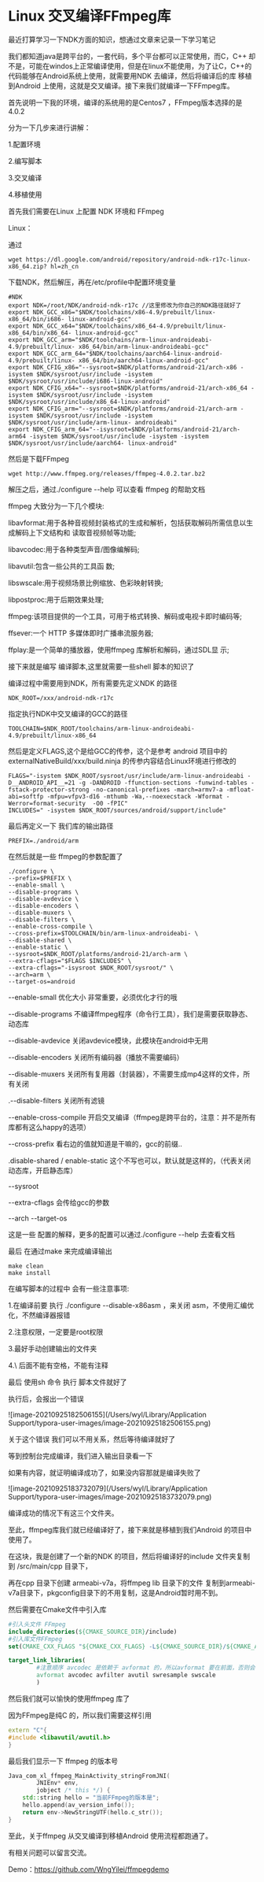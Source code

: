 # Linux 交叉编译FFmpeg库

最近打算学习一下NDK方面的知识，想通过文章来记录一下学习笔记

我们都知道java是跨平台的，一套代码，多个平台都可以正常使用，而C，C++ 却不是，可能在windos上正常编译使用，但是在linux不能使用，为了让C，C++的代码能够在Android系统上使用，就需要用NDK 去编译，然后将编译后的库 移植到Android 上使用，这就是交叉编译。接下来我们就编译一下FFmpeg库。

首先说明一下我的环境，编译的系统用的是Centos7 ，FFmpeg版本选择的是4.0.2

分为一下几步来进行讲解：

1.配置环境

2.编写脚本

3.交叉编译

4.移植使用

首先我们需要在Linux 上配置 NDK 环境和 FFmpeg

Linux：

通过

```shell
wget https://dl.google.com/android/repository/android-ndk-r17c-linux-x86_64.zip? hl=zh_cn  
```

下载NDK，然后解压，再在/etc/profile中配置环境变量

```shell
#NDK
export NDK=/root/NDK/android-ndk-r17c //这里修改为你自己的NDK路径就好了
export NDK_GCC_x86="$NDK/toolchains/x86-4.9/prebuilt/linux-x86_64/bin/i686- linux-android-gcc"
export NDK_GCC_x64="$NDK/toolchains/x86_64-4.9/prebuilt/linux-x86_64/bin/x86_64- linux-android-gcc"
export NDK_GCC_arm="$NDK/toolchains/arm-linux-androideabi-4.9/prebuilt/linux- x86_64/bin/arm-linux-androideabi-gcc"
export NDK_GCC_arm_64="$NDK/toolchains/aarch64-linux-android-4.9/prebuilt/linux- x86_64/bin/aarch64-linux-android-gcc"
export NDK_CFIG_x86="--sysroot=$NDK/platforms/android-21/arch-x86 -isystem $NDK/sysroot/usr/include -isystem $NDK/sysroot/usr/include/i686-linux-android"
export NDK_CFIG_x64="--sysroot=$NDK/platforms/android-21/arch-x86_64 -isystem $NDK/sysroot/usr/include -isystem $NDK/sysroot/usr/include/x86_64-linux-android"
export NDK_CFIG_arm="--sysroot=$NDK/platforms/android-21/arch-arm -isystem $NDK/sysroot/usr/include -isystem $NDK/sysroot/usr/include/arm-linux- androideabi"
export NDK_CFIG_arm_64="--isysroot=$NDK/platforms/android-21/arch-arm64 -isystem $NDK/sysroot/usr/include -isystem -isystem $NDK/sysroot/usr/include/aarch64- linux-android"
```



然后是下载FFmpeg

```shell
wget http://www.ffmpeg.org/releases/ffmpeg-4.0.2.tar.bz2 
```

解压之后，通过./configure --help  可以查看 ffmpeg 的帮助文档



ffmpeg 大致分为一下几个模块:

libavformat:用于各种音视频封装格式的生成和解析，包括获取解码所需信息以生成解码上下文结构和 读取音视频帧等功能;

libavcodec:用于各种类型声音/图像编解码;

libavutil:包含一些公共的工具函 数;

libswscale:用于视频场景比例缩放、色彩映射转换;

libpostproc:用于后期效果处理;

ffmpeg:该项目提供的一个工具，可用于格式转换、解码或电视卡即时编码等;

ffsever:一个 HTTP 多媒体即时广播串流服务器;

ffplay:是一个简单的播放器，使用ffmpeg 库解析和解码，通过SDL显 示;



接下来就是编写 编译脚本,这里就需要一些shell 脚本的知识了

编译过程中需要用到NDK，所有需要先定义NDK 的路径

```shell
NDK_ROOT=/xxx/android-ndk-r17c
```

指定执行NDK中交叉编译的GCC的路径

```shell
TOOLCHAIN=$NDK_ROOT/toolchains/arm-linux-androideabi-4.9/prebuilt/linux-x86_64
```

然后是定义FLAGS,这个是给GCC的传参，这个是参考 android 项目中的externalNativeBuild/xxx/build.ninja 的传参内容结合Linux环境进行修改的

```shell
FLAGS="-isystem $NDK_ROOT/sysroot/usr/include/arm-linux-androideabi -D__ANDROID_API__=21 -g -DANDROID -ffunction-sections -funwind-tables -fstack-protector-strong -no-canonical-prefixes -march=armv7-a -mfloat-abi=softfp -mfpu=vfpv3-d16 -mthumb -Wa,--noexecstack -Wformat -Werror=format-security  -O0 -fPIC"
INCLUDES=" -isystem $NDK_ROOT/sources/android/support/include"
```

最后再定义一下 我们库的输出路径

```shell
PREFIX=./android/arm
```

在然后就是一些 ffmpeg的参数配置了

```shell
./configure \
--prefix=$PREFIX \
--enable-small \
--disable-programs \
--disable-avdevice \
--disable-encoders \
--disable-muxers \
--disable-filters \
--enable-cross-compile \
--cross-prefix=$TOOLCHAIN/bin/arm-linux-androideabi- \
--disable-shared \
--enable-static \
--sysroot=$NDK_ROOT/platforms/android-21/arch-arm \
--extra-cflags="$FLAGS $INCLUDES" \
--extra-cflags="-isysroot $NDK_ROOT/sysroot/" \
--arch=arm \
--target-os=android
```

--enable-small 优化大小 非常重要，必须优化才行的哦

--disable-programs 不编译ffmpeg程序（命令行工具），我们是需要获取静态、动态库

--disable-avdevice 关闭avdevice模块，此模块在android中无用

--disable-encoders 关闭所有编码器（播放不需要编码）

--disable-muxers 关闭所有复用器（封装器），不需要生成mp4这样的文件，所有关闭

.--disable-filters 关闭所有滤镜

--enable-cross-compile 开启交叉编译（ffmpeg是跨平台的，注意：并不是所有库都有这么happy的选项）

--cross-prefix 看右边的值就知道是干嘛的，gcc的前缀..

.disable-shared / enable-static 这个不写也可以，默认就是这样的，（代表关闭动态库，开启静态库）

--sysroot

--extra-cflags 会传给gcc的参数

--arch  --target-os

这是一些 配置的解释，更多的配置可以通过./configure --help 去查看文档

最后 在通过make 来完成编译输出

```shell
make clean
make install
```

在编写脚本的过程中 会有一些注意事项:

1.在编译前要 执行 ./configure --disable-x86asm ，来关闭 asm，不使用汇编优化，不然编译器报错

2.注意权限，一定要是root权限

3.最好手动创建输出的文件夹

4.\ 后面不能有空格，不能有注释

最后 使用sh 命令 执行 脚本文件就好了

执行后，会报出一个错误

![image-20210925182506155](/Users/wyl/Library/Application Support/typora-user-images/image-20210925182506155.png)

关于这个错误 我们可以不用关系，然后等待编译就好了

等到控制台完成编译，我们进入输出目录看一下

如果有内容，就证明编译成功了，如果没内容那就是编译失败了

![image-20210925183732079](/Users/wyl/Library/Application Support/typora-user-images/image-20210925183732079.png)

编译成功的情况下有这三个文件夹。



至此，ffmpeg库我们就已经编译好了，接下来就是移植到我们Android 的项目中使用了。

在这块，我是创建了一个新的NDK 的项目，然后将编译好的include 文件夹复制到 /src/main/cpp 目录下，

再在cpp 目录下创建 armeabi-v7a，将ffmpeg lib 目录下的文件 复制到armeabi-v7a目录下，pkgconfig目录下的不用复制，这是Android暂时用不到。

然后需要在Cmake文件中引入库

```cmake
#引入头文件 FFmpeg
include_directories(${CMAKE_SOURCE_DIR}/include)
#引入库文件FFmpeg
set(CMAKE_CXX_FLAGS "${CMAKE_CXX_FLAGS} -L${CMAKE_SOURCE_DIR}/${CMAKE_ANDROID_ARCH_ABI}")

target_link_libraries(
        #注意顺序 avcodec 是依赖于 avformat 的，所以avformat 要在前面，否则会导致编译失败
        avformat avcodec avfilter avutil swresample swscale
        )
```

然后我们就可以愉快的使用ffmpeg 库了

因为FFmpeg是纯C 的，所以我们需要这样引用

```cpp
extern "C"{
#include <libavutil/avutil.h>
}
```

最后我们显示一下 ffmpeg 的版本号

```cpp
Java_com_xl_ffmpeg_MainActivity_stringFromJNI(
        JNIEnv* env,
        jobject /* this */) {
    std::string hello = "当前FFmpeg的版本是";
    hello.append(av_version_info());
    return env->NewStringUTF(hello.c_str());
}
```


至此，关于ffmpeg 从交叉编译到移植Android 使用流程都跑通了。

有相关问题可以留言交流。

Demo：https://github.com/WngYilei/ffmpegdemo


